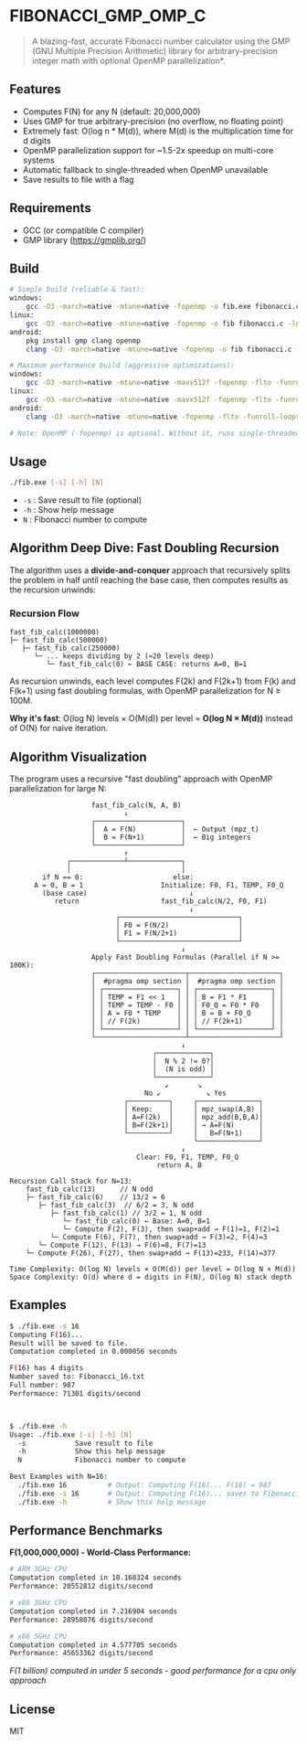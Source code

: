 # FIBONACCI_GMP_OMP_C

>A blazing-fast, accurate Fibonacci number calculator using the GMP (GNU Multiple Precision Arithmetic) library for arbitrary-precision integer math with optional OpenMP parallelization*.


## Features
- Computes F(N) for any N (default: 20,000,000)
- Uses GMP for true arbitrary-precision (no overflow, no floating point)
- Extremely fast: O(log n * M(d)), where M(d) is the multiplication time for d digits
- OpenMP parallelization support for ~1.5-2x speedup on multi-core systems
- Automatic fallback to single-threaded when OpenMP unavailable
- Save results to file with a flag

## Requirements
- GCC (or compatible C compiler)
- GMP library (https://gmplib.org/)

## Build

```sh
# Simple build (reliable & fast):
windows:
    gcc -O3 -march=native -mtune=native -fopenmp -o fib.exe fibonacci.c -lgmp
linux:
    gcc -O3 -march=native -mtune=native -fopenmp -o fib fibonacci.c -lgmp
android:
    pkg install gmp clang openmp
    clang -O3 -march=native -mtune=native -fopenmp -o fib fibonacci.c -lgmp

# Maximum performance build (aggressive optimizations):
windows:
    gcc -O3 -march=native -mtune=native -mavx512f -fopenmp -flto -funroll-loops -finline-functions -fomit-frame-pointer -falign-functions=32 -falign-loops=32 -fprefetch-loop-arrays -fno-stack-protector -DNDEBUG -o fib.exe fibonacci.c -lgmp
linux:
    gcc -O3 -march=native -mtune=native -mavx512f -fopenmp -flto -funroll-loops -finline-functions -fomit-frame-pointer -falign-functions=32 -falign-loops=32 -fprefetch-loop-arrays -fno-stack-protector -DNDEBUG -o fib fibonacci.c -lgmp
android:
    clang -O3 -march=native -mtune=native -fopenmp -flto -funroll-loops -finline-functions -fomit-frame-pointer -falign-functions=32 -falign-loops=32 -fprefetch-loop-arrays -fno-stack-protector -DNDEBUG -o fib fibonacci.c -lgmp

# Note: OpenMP (-fopenmp) is optional. Without it, runs single-threaded.
```

## Usage

```sh
./fib.exe [-s] [-h] [N]
```
- `-s` : Save result to file (optional)
- `-h` : Show help message
- `N`  : Fibonacci number to compute

## Algorithm Deep Dive: Fast Doubling Recursion

The algorithm uses a **divide-and-conquer** approach that recursively splits the problem in half until reaching the base case, then computes results as the recursion unwinds:

### Recursion Flow
```
fast_fib_calc(1000000)
├─ fast_fib_calc(500000)
   ├─ fast_fib_calc(250000)
      └─ ... keeps dividing by 2 (≈20 levels deep)
         └─ fast_fib_calc(0) ← BASE CASE: returns A=0, B=1
```

As recursion unwinds, each level computes F(2k) and F(2k+1) from F(k) and F(k+1) using fast doubling formulas, with OpenMP parallelization for N ≥ 100M.

**Why it's fast**: O(log N) levels × O(M(d)) per level = **O(log N × M(d))** instead of O(N) for naive iteration.

## Algorithm Visualization

The program uses a recursive "fast doubling" approach with OpenMP parallelization for large N:

```
                    fast_fib_calc(N, A, B)
                            ↓
                    ┌─────────────────────┐
                    │  A = F(N)           │  ← Output (mpz_t)
                    │  B = F(N+1)         │  ← Big integers
                    └─────────────────────┘
                            ↑
              ┌─────────────┴─────────────┐
              │                           │
        if N == 0:                      else:
      A = 0, B = 1                   Initialize: F0, F1, TEMP, F0_Q
        (base case)                         ↓
           return                    fast_fib_calc(N/2, F0, F1)
                                            ↓
                          ┌─────────────────────────────┐
                          │ F0 = F(N/2)                 │
                          │ F1 = F(N/2+1)               │
                          └─────────────────────────────┘
                                          ↓
                    Apply Fast Doubling Formulas (Parallel if N >= 100K):
                    ┌──────────────────────┬──────────────────────┐
                    │  #pragma omp section │  #pragma omp section │
                    │ ┌──────────────────┐ │ ┌──────────────────┐ │
                    │ │ TEMP = F1 << 1   │ │ │ B = F1 * F1      │ │
                    │ │ TEMP = TEMP - F0 │ │ │ F0_Q = F0 * F0   │ │
                    │ │ A = F0 * TEMP    │ │ │ B = B + F0_Q     │ │
                    │ │ // F(2k)         │ │ │ // F(2k+1)       │ │
                    │ └──────────────────┘ │ └──────────────────┘ │
                    └──────────────────────┴──────────────────────┘
                                          ↓
                                   ┌─────────────┐
                                   │  N % 2 != 0?│
                                   │  (N is odd) │
                                   └─────────────┘
                                      ↙       ↘
                                 No ↙           ↘ Yes
                            ┌──────────┐     ┌───────────────┐
                            │ Keep:    │     │ mpz_swap(A,B) │
                            │ A=F(2k)  │     │ mpz_add(B,B,A)│
                            │ B=F(2k+1)│     │ → A=F(N)      │
                            └──────────┘     │   B=F(N+1)    │
                                             └───────────────┘
                                          ↓
                               Clear: F0, F1, TEMP, F0_Q
                                    return A, B

Recursion Call Stack for N=13:
    fast_fib_calc(13)      // N odd
    ├─ fast_fib_calc(6)    // 13/2 = 6
       ├─ fast_fib_calc(3)  // 6/2 = 3, N odd  
          ├─ fast_fib_calc(1) // 3/2 = 1, N odd
             └─ fast_fib_calc(0) ← Base: A=0, B=1
             └─ Compute F(2), F(3), then swap+add → F(1)=1, F(2)=1
          └─ Compute F(6), F(7), then swap+add → F(3)=2, F(4)=3  
       └─ Compute F(12), F(13) → F(6)=8, F(7)=13
    └─ Compute F(26), F(27), then swap+add → F(13)=233, F(14)=377

Time Complexity: O(log N) levels × O(M(d)) per level = O(log N × M(d))
Space Complexity: O(d) where d = digits in F(N), O(log N) stack depth
```

## Examples

```sh
$ ./fib.exe -s 16
Computing F(16)...
Result will be saved to file.
Computation completed in 0.000056 seconds

F(16) has 4 digits
Number saved to: Fibonacci_16.txt
Full number: 987
Performance: 71301 digits/second



$ ./fib.exe -h
Usage: ./fib.exe [-s] [-h] [N]
  -s            Save result to file 
  -h            Show this help message
  N             Fibonacci number to compute

Best Examples with N=16:
  ./fib.exe 16          # Output: Computing F(16)... F(16) = 987
  ./fib.exe -s 16       # Output: Computing F(16)... saves to Fibonacci_16.txt
  ./fib.exe -h          # Show this help message
```

## Performance Benchmarks

**F(1,000,000,000) - World-Class Performance:**

```sh
# ARM 3GHz CPU
Computation completed in 10.168324 seconds
Performance: 20552812 digits/second

# x86 3GHz CPU
Computation completed in 7.216904 seconds
Performance: 28958076 digits/second

# x86 5GHz CPU
Computation completed in 4.577705 seconds
Performance: 45653362 digits/second
```
*F(1 billion) computed in under 5 seconds - good performance for a cpu only approach*

## License
MIT
